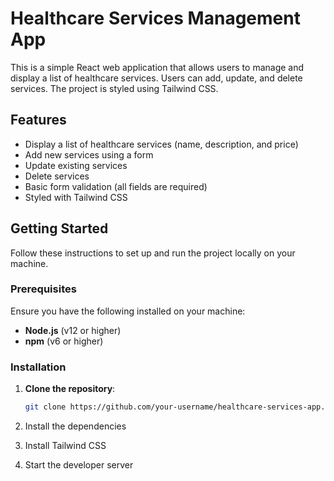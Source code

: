 # Healthcare Services Management App

This is a simple React web application that allows users to manage and display a list of healthcare services. Users can add, update, and delete services. The project is styled using Tailwind CSS.

## Features

- Display a list of healthcare services (name, description, and price)
- Add new services using a form
- Update existing services
- Delete services
- Basic form validation (all fields are required)
- Styled with Tailwind CSS

## Getting Started

Follow these instructions to set up and run the project locally on your machine.

### Prerequisites

Ensure you have the following installed on your machine:

- **Node.js** (v12 or higher)
- **npm** (v6 or higher)

### Installation

1. **Clone the repository**:

   ```bash
   git clone https://github.com/your-username/healthcare-services-app.git

   ```

2. Install the dependencies

3. Install Tailwind CSS

4. Start the developer server
